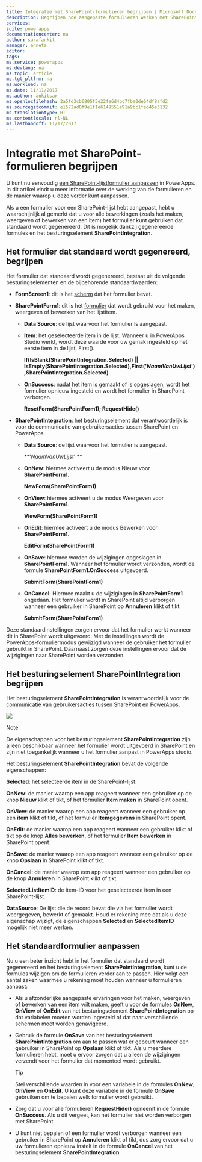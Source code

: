 ```yaml
---
title: Integratie met SharePoint-formulieren begrijpen | Microsoft Docs
description: Begrijpen hoe aangepaste formulieren werken met SharePoint
services: 
suite: powerapps
documentationcenter: na
author: sarafankit
manager: anneta
editor: 
tags: 
ms.service: powerapps
ms.devlang: na
ms.topic: article
ms.tgt_pltfrm: na
ms.workload: na
ms.date: 11/11/2017
ms.author: ankitsar
ms.openlocfilehash: 2a5fd3cb6805f5e22fe6d4bc7fba0de64df8afd2
ms.sourcegitcommit: e1572ad0f9e1f1e6149551e91a9bc1fed45e3132
ms.translationtype: HT
ms.contentlocale: nl-NL
ms.lasthandoff: 11/17/2017
---
```

# <a name="understand-sharepoint-forms-integration"></a>Integratie met SharePoint-formulieren begrijpen
U kunt nu eenvoudig [een SharePoint-lijstformulier aanpassen](customize-list-form.md) in PowerApps. In dit artikel vindt u meer informatie over de werking van de formulieren en de manier waarop u deze verder kunt aanpassen.

Als u een formulier voor een SharePoint-lijst hebt aangepast, hebt u waarschijnlijk al gemerkt dat u voor alle bewerkingen (zoals het maken, weergeven of bewerken van een item) het formulier kunt gebruiken dat standaard wordt gegenereerd. Dit is mogelijk dankzij gegenereerde formules en het besturingselement **SharePointIntegration**.

## <a name="understand-the-default-generated-form"></a>Het formulier dat standaard wordt gegenereerd, begrijpen

Het formulier dat standaard wordt gegenereerd, bestaat uit de volgende besturingselementen en de bijbehorende standaardwaarden:

* **FormScreen1**: dit is het [scherm](./controls/control-screen.md) dat het formulier bevat.

* **SharePointForm1**: dit is het [formulier](working-with-forms.md) dat wordt gebruikt voor het maken, weergeven of bewerken van het lijstitem.

    * **Data Source**: de lijst waarvoor het formulier is aangepast.

    * **Item**: het geselecteerde item in de lijst. Wanneer u in PowerApps Studio werkt, wordt deze waarde voor uw gemak ingesteld op het eerste item in de lijst, First().

        **If(IsBlank(SharePointIntegration.Selected) || IsEmpty(SharePointIntegration.Selected),First('*NaamVanUwLijst*'),SharePointIntegration.Selected)**

    * **OnSuccess**: nadat het item is gemaakt of is opgeslagen, wordt het formulier opnieuw ingesteld en wordt het formulier in SharePoint verborgen.

        **ResetForm(SharePointForm1); RequestHide()**

* **SharePointIntegration**: het besturingselement dat verantwoordelijk is voor de communicatie van gebruikersacties tussen SharePoint en PowerApps.

    * **Data Source**: de lijst waarvoor het formulier is aangepast.

        **'*NaamVanUwLijst*' **

    * **OnNew**: hiermee activeert u de modus Nieuw voor **SharePointForm1**.

        **NewForm(SharePointForm1)**

    * **OnView**: hiermee activeert u de modus Weergeven voor **SharePointForm1**.

        **ViewForm(SharePointForm1)**

    * **OnEdit**: hiermee activeert u de modus Bewerken voor **SharePointForm1**.

        **EditForm(SharePointForm1)**

    * **OnSave**: hiermee worden de wijzigingen opgeslagen in **SharePointForm1**. Wanneer het formulier wordt verzonden, wordt de formule **SharePointForm1.OnSuccess** uitgevoerd.

        **SubmitForm(SharePointForm1)**

    * **OnCancel**: Hiermee maakt u de wijzigingen in **SharePointForm1** ongedaan. Het formulier wordt in SharePoint altijd verborgen wanneer een gebruiker in SharePoint op **Annuleren** klikt of tikt.

        **SubmitForm(SharePointForm1)**

Deze standaardinstellingen zorgen ervoor dat het formulier werkt wanneer dit in SharePoint wordt uitgevoerd. Met de instellingen wordt de PowerApps-formuliermodus gewijzigd wanneer de gebruiker het formulier gebruikt in SharePoint. Daarnaast zorgen deze instellingen ervoor dat de wijzigingen naar SharePoint worden verzonden.

## <a name="understand-the-sharepointintegration-control"></a>Het besturingselement SharePointIntegration begrijpen
Het besturingselement **SharePointIntegration** is verantwoordelijk voor de communicatie van gebruikersacties tussen SharePoint en PowerApps.

![](./media/sharepoint-form-integration/sharepointintegration-object.png)

>[!NOTE]
>De eigenschappen voor het besturingselement **SharePointIntegration** zijn alleen beschikbaar wanneer het formulier wordt uitgevoerd in SharePoint en zijn niet toegankelijk wanneer u het formulier aanpast in PowerApps studio.

Het besturingselement **SharePointIntegration** bevat de volgende eigenschappen:

**Selected**: het selecteerde item in de SharePoint-lijst.

**OnNew**: de manier waarop een app reageert wanneer een gebruiker op de knop **Nieuw** klikt of tikt, of het formulier **Item maken** in SharePoint opent.

**OnView**: de manier waarop een app reageert wanneer een gebruiker op een **item** klikt of tikt, of het formulier **Itemgegevens** in SharePoint opent.

**OnEdit**: de manier waarop een app reageert wanneer een gebruiker klikt of tikt op de knop **Alles bewerken**, of het formulier **Item bewerken** in SharePoint opent.

**OnSave**: de manier waarop een app reageert wanneer een gebruiker op de knop **Opslaan** in SharePoint klikt of tikt.

**OnCancel**: de manier waarop een app reageert wanneer een gebruiker op de knop **Annuleren** in SharePoint klikt of tikt.

**SelectedListItemID**: de item-ID voor het geselecteerde item in een SharePoint-lijst.

**DataSource**: De lijst die de record bevat die via het formulier wordt weergegeven, bewerkt of gemaakt. Houd er rekening mee dat als u deze eigenschap wijzigt, de eigenschappen **Selected** en **SelectedItemID** mogelijk niet meer werken.

## <a name="customize-the-default-form"></a>Het standaardformulier aanpassen
Nu u een beter inzicht hebt in het formulier dat standaard wordt gegenereerd en het besturingselement **SharePointIntegration**, kunt u de formules wijzigen om de formulieren verder aan te passen. Hier volgt een aantal zaken waarmee u rekening moet houden wanneer u formulieren aanpast:

* Als u afzonderlijke aangepaste ervaringen voor het maken, weergeven of bewerken van een item wilt maken, geeft u voor de formules **OnNew**, **OnView** of **OnEdit** van het besturingselement **SharePointIntegration** op dat variabelen moeten worden ingesteld of dat naar verschillende schermen moet worden genavigeerd.

* Gebruik de formule **OnSave** van het besturingselement **SharePointIntegration** om aan te passen wat er gebeurt wanneer een gebruiker in SharePoint op **Opslaan** klikt of tikt. Als u meerdere formulieren hebt, moet u ervoor zorgen dat u alleen de wijzigingen verzendt voor het formulier dat momenteel wordt gebruikt.

    >[!TIP]
     Stel verschillende waarden in voor een variabele in de formules **OnNew**, **OnView** en **OnEdit**. U kunt deze variabele in de formule **OnSave** gebruiken om te bepalen welk formulier wordt gebruikt.

* Zorg dat u voor alle formulieren **RequestHide()** opneemt in de formule **OnSuccess**. Als u dit vergeet, kan het formulier niet worden verborgen met SharePoint.

* U kunt niet bepalen of een formulier wordt verborgen wanneer een gebruiker in SharePoint op **Annuleren** klikt of tikt, dus zorg ervoor dat u uw formulieren opnieuw instelt in de formule **OnCancel** van het besturingselement **SharePointIntegration**.
